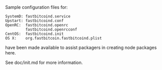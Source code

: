 Sample configuration files for:
```
SystemD: fastbitcoind.service
Upstart: fastbitcoind.conf
OpenRC:  fastbitcoind.openrc
         fastbitcoind.openrcconf
CentOS:  fastbitcoind.init
OS X:    org.fastbitcoin.fastbitcoind.plist
```
have been made available to assist packagers in creating node packages here.

See doc/init.md for more information.
